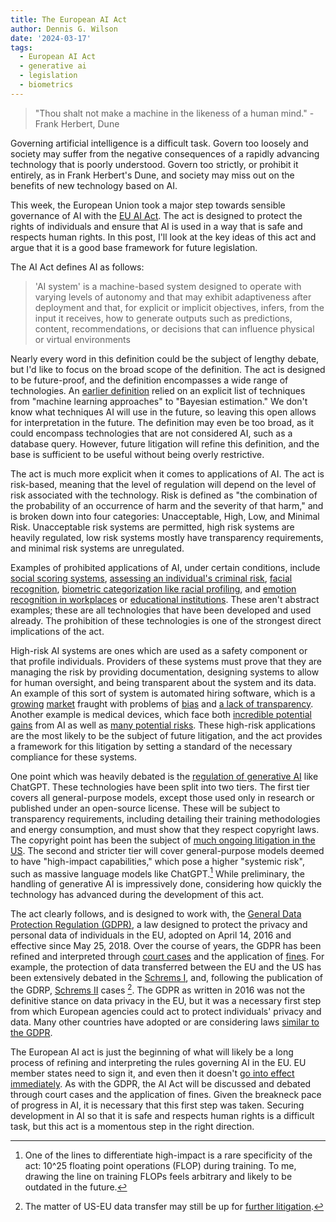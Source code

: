 ```yaml
---
title: The European AI Act
author: Dennis G. Wilson
date: '2024-03-17'
tags:
  - European AI Act
  - generative ai
  - legislation
  - biometrics
---
```


> "Thou shalt not make a machine in the likeness of a human mind." - Frank Herbert, Dune

Governing artificial intelligence is a difficult task. Govern too loosely and society may suffer from the negative consequences of a rapidly advancing technology that is poorly understood. Govern too strictly, or prohibit it entirely, as in Frank Herbert's Dune, and society may miss out on the benefits of new technology based on AI.

This week, the European Union took a major step towards sensible governance of AI with the [EU AI Act](https://artificialintelligenceact.eu/). The act is designed to protect the rights of individuals and ensure that AI is used in a way that is safe and respects human rights. In this post, I'll look at the key ideas of this act and argue that it is a good base framework for future legislation.

The AI Act defines AI as follows:

> 'AI system' is a machine-based system designed to operate with varying levels of
> autonomy and that may exhibit adaptiveness after deployment and that, for explicit
> or implicit objectives, infers, from the input it receives, how to generate outputs such
> as predictions, content, recommendations, or decisions that can influence physical or
> virtual environments

Nearly every word in this definition could be the subject of lengthy debate, but I'd like to focus on the broad scope of the definition. The act is designed to be future-proof, and the definition encompasses a wide range of technologies. An [earlier definition](https://eur-lex.europa.eu/legal-content/EN/TXT/?uri=CELEX%3A52021PC0206) relied on an explicit list of techniques from "machine learning approaches" to "Bayesian estimation." We don't know what techniques AI will use in the future, so leaving this open allows for interpretation in the future. The definition may even be too broad, as it could encompass technologies that are not considered AI, such as a database query. However, future litigation will refine this definition, and the base is sufficient to be useful without being overly restrictive.

The act is much more explicit when it comes to applications of AI. The act is risk-based, meaning that the level of regulation will depend on the level of risk associated with the technology. Risk is defined as "the combination of the probability of an occurrence of harm and the severity of that harm," and is broken down into four categories: Unacceptable, High, Low, and Minimal Risk. Unacceptable risk systems are permitted, high risk systems are heavily regulated, low risk systems mostly have transparency requirements, and minimal risk systems are unregulated. 

Examples of prohibited applications of AI, under certain conditions, include
 [social scoring systems](https://www.technologyreview.com/2022/11/22/1063605/china-announced-a-new-social-credit-law-what-does-it-mean/), [assessing an individual's criminal risk](https://www.wired.com/story/doj-predictive-policing-lawmakers-demand/), [facial recognition](https://www.cnil.fr/en/facial-recognition-20-million-euros-penalty-against-clearview-ai), 
[biometric categorization like racial profiling](https://arstechnica.com/information-technology/2016/03/facebooks-ad-platform-now-guesses-at-your-race-based-on-your-behavior/),
 and [emotion recognition in workplaces](https://patents.google.com/patent/US10496947B1/en) or [educational institutions](https://www.sciencedirect.com/science/article/abs/pii/S036013152200032X). These aren't abstract examples; these are all technologies that have been developed and used already. The prohibition of these technologies is one of the strongest direct implications of the act.

High-risk AI systems are ones which are used as a safety component or that profile individuals. Providers of these systems must prove that they are managing the risk by providing documentation, designing systems to allow for human oversight, and being transparent about the system and its data. An example of this sort of system is automated hiring software, which is a [growing](https://www.findem.ai/) [market](https://clickup.com/home-1) fraught with problems of [bias](https://www.bbc.com/worklife/article/20240214-ai-recruiting-hiring-software-bias-discrimination) and [a lack of transparency](https://www.forbes.com/sites/forbestechcouncil/2023/09/25/ai-bias-in-recruitment-ethical-implications-and-transparency/). Another example is medical devices, which face both [incredible potential gains](https://www.theparliamentmagazine.eu/news/article/hitech-health-how-artificial-intelligence-is-revolutionising-healthcare) from AI as well as [many potential risks](https://www.ncbi.nlm.nih.gov/pmc/articles/PMC9908503/). These high-risk applications are the most likely to be the subject of future litigation, and the act provides a framework for this litigation by setting a standard of the necessary compliance for these systems.

One point which was heavily debated is the [regulation of generative AI](https://www.nature.com/articles/d41586-024-00497-8) like ChatGPT. These technologies have been split into two tiers. The first tier covers all general-purpose models, except those used only in research or published under an open-source license. These will be subject to transparency requirements, including detailing their training methodologies and energy consumption, and must show that they respect copyright laws. The copyright point has been the subject of [much ongoing litigation in the US](https://www.thefashionlaw.com/from-chatgpt-to-deepfake-creating-apps-a-running-list-of-key-ai-lawsuits/). The second and stricter tier will cover general-purpose models deemed to have "high-impact capabilities," which pose a higher "systemic risk", such as massive language models like ChatGPT.[^1] While preliminary, the handling of generative AI is impressively done, considering how quickly the technology has advanced during the development of this act.

[^1]: One of the lines to differentiate high-impact is a rare specificity of the act: 10^25 floating point operations (FLOP) during training. To me, drawing the line on training FLOPs feels arbitrary and likely to be outdated in the future. 

The act clearly follows, and is designed to work with, the [General Data Protection Regulation (GDPR)](https://gdpr.eu/), a law designed to protect the privacy and personal data of individuals in the EU, adopted on April 14, 2016 and effective since May 25, 2018. Over the course of years, the GDPR has been refined and interpreted through [court cases](https://www.fieldfisher.com/en/insights/the-cjeus-judgement-in-meta-platforms-inc-v-bundekartellamt-the-spotlight-on-lawful-bases-for-processing-data) and the application of [fines](https://www.laquadrature.net/2021/07/30/amende-de-746-millions-deuros-contre-amazon-suite-a-nos-plaintes-collectives/). For example, the 
protection of data transferred between the EU and the US has been extensively debated in the [Schrems I](https://eur-lex.europa.eu/legal-content/EN/TXT/?uri=CELEX%3A62014CJ0362), and, following the publication of the GDRP, [Schrems II](https://curia.europa.eu/juris/liste.jsf?num=C-311/18) cases [^2]. The GDPR as written in 2016 was not the definitive stance on data privacy in the EU, but it was a necessary first step from which European agencies could act to protect individuals' privacy and data. Many other countries have adopted or are considering laws [similar to the GDPR](https://biblio.ugent.be/publication/8726790/file/8726791.pdf).

[^2]: The matter of US-EU data transfer may still be up for [further litigation](https://noyb.eu/en/european-commission-gives-eu-us-data-transfers-third-round-cjeu).

The European AI act is just the beginning of what will likely be a long process of refining and interpreting the rules governing AI in the EU. EU member states need to sign it, and even then it doesn't [go into effect immediately](https://artificialintelligenceact.eu/ai-act-implementation-next-steps/). As with the GDPR, the AI Act will be discussed and debated through court cases and the application of fines. Given the breakneck pace of progress in AI, it is necessary that this first step was taken. Securing development in AI so that it is safe and respects human rights is a difficult task, but this act is a momentous step in the right direction.

